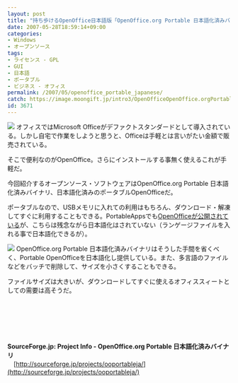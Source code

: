 ```yaml
---
layout: post
title: "持ち歩けるOpenOffice日本語版「OpenOffice.org Portable 日本語化済みバイナリ」"
date: 2007-05-28T18:59:14+09:00
categories:
- Windows
- オープンソース
tags: 
- ライセンス - GPL
- GUI
- 日本語
- ポータブル
- ビジネス - オフィス
permalink: /2007/05/openoffice_portable_japanese/
catch: https://image.moongift.jp/intro3/OpenOfficeOpenOffice.orgPortable_8C6B/openofficeportableja3_thumb1.png
id: 3671
---
```

[![](https://image.moongift.jp/intro3/OpenOfficeOpenOffice.orgPortable_8C6B/openofficeportableja2_thumb1.png)](https://image.moongift.jp/intro3/OpenOfficeOpenOffice.orgPortable_8C6B/openofficeportableja23.png) オフィスではMicrosoft Officeがデファクトスタンダードとして導入されている。しかし自宅で作業をしようと思うと、Officeは手軽とは言いがたい金額で販売されている。

 

そこで便利なのがOpenOffice。さらにインストールする事無く使えるこれが手軽だ。

 

今回紹介するオープンソース・ソフトウェアはOpenOffice.org Portable 日本語化済みバイナリ、日本語化済みのポータブルOpenOfficeだ。

 <!--more--> 

ポータブルなので、USBメモリに入れての利用はもちろん、ダウンロード・解凍してすぐに利用することもできる。PortableAppsでも[OpenOfficeが公開されている](http://portableapps.com/apps/office/openoffice_portable)が、こちらは残念ながら日本語化はされていない（ランゲージファイルを入れる事で日本語化できるが）。

 

[![](https://image.moongift.jp/intro3/OpenOfficeOpenOffice.orgPortable_8C6B/openofficeportableja3_thumb1.png)](https://image.moongift.jp/intro3/OpenOfficeOpenOffice.orgPortable_8C6B/openofficeportableja33.png) OpenOffice.org Portable 日本語化済みバイナリはそうした手間を省くべく、Portable OpenOfficeを日本語化し提供している。また、多言語のファイルなどをバッチで削除して、サイズを小さくすることもできる。

 

ファイルサイズは大きいが、ダウンロードしてすぐに使えるオフィススィートとしての需要は高そうだ。

 

&nbsp;

 

&nbsp;

 

&nbsp;

 

**SourceForge.jp: Project Info - OpenOffice.org Portable 日本語化済みバイナリ**  
　[http://sourceforge.jp/projects/ooportableja/](http://sourceforge.jp/projects/ooportableja/)

